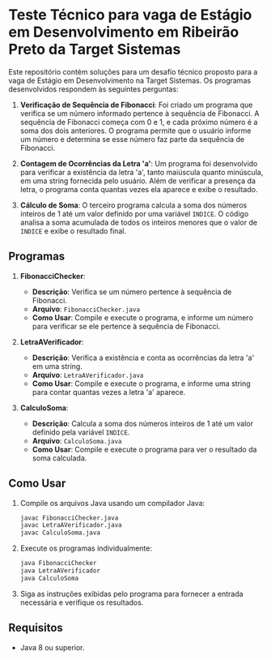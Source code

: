 # Teste Técnico para vaga de Estágio em Desenvolvimento em Ribeirão Preto da Target Sistemas

Este repositório contém soluções para um desafio técnico proposto para a vaga de Estágio em Desenvolvimento na Target Sistemas. Os programas desenvolvidos respondem às seguintes perguntas:

1. **Verificação de Sequência de Fibonacci**:
   Foi criado um programa que verifica se um número informado pertence à sequência de Fibonacci. A sequência de Fibonacci começa com 0 e 1, e cada próximo número é a soma dos dois anteriores. O programa permite que o usuário informe um número e determina se esse número faz parte da sequência de Fibonacci.

2. **Contagem de Ocorrências da Letra 'a'**:
   Um programa foi desenvolvido para verificar a existência da letra 'a', tanto maiúscula quanto minúscula, em uma string fornecida pelo usuário. Além de verificar a presença da letra, o programa conta quantas vezes ela aparece e exibe o resultado.

3. **Cálculo de Soma**:
   O terceiro programa calcula a soma dos números inteiros de 1 até um valor definido por uma variável `INDICE`. O código analisa a soma acumulada de todos os inteiros menores que o valor de `INDICE` e exibe o resultado final.

## Programas

1. **FibonacciChecker**:
    - **Descrição**: Verifica se um número pertence à sequência de Fibonacci.
    - **Arquivo**: `FibonacciChecker.java`
    - **Como Usar**: Compile e execute o programa, e informe um número para verificar se ele pertence à sequência de Fibonacci.

2. **LetraAVerificador**:
    - **Descrição**: Verifica a existência e conta as ocorrências da letra 'a' em uma string.
    - **Arquivo**: `LetraAVerificador.java`
    - **Como Usar**: Compile e execute o programa, e informe uma string para contar quantas vezes a letra 'a' aparece.

3. **CalculoSoma**:
    - **Descrição**: Calcula a soma dos números inteiros de 1 até um valor definido pela variável `INDICE`.
    - **Arquivo**: `CalculoSoma.java`
    - **Como Usar**: Compile e execute o programa para ver o resultado da soma calculada.

## Como Usar

1. Compile os arquivos Java usando um compilador Java:
   ```bash
   javac FibonacciChecker.java
   javac LetraAVerificador.java
   javac CalculoSoma.java
   ```

2. Execute os programas individualmente:
   ```bash
   java FibonacciChecker
   java LetraAVerificador
   java CalculoSoma
   ```

3. Siga as instruções exibidas pelo programa para fornecer a entrada necessária e verifique os resultados.

## Requisitos

- Java 8 ou superior.